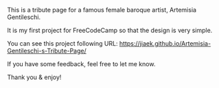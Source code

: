 This is a tribute page for a famous female baroque artist, Artemisia Gentileschi.

It is my first project for FreeCodeCamp so that the design is very simple.

You can see this project following URL:
https://jiaek.github.io/Artemisia-Gentileschi-s-Tribute-Page/

If you have some feedback, feel free to let me know.

Thank you & enjoy!
